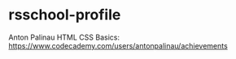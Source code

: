 # rsschool-profile
Anton Palinau
HTML CSS Basics: https://www.codecademy.com/users/antonpalinau/achievements
